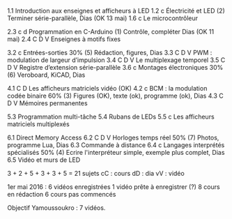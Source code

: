 1.1        Introduction aux enseignes et afficheurs à LED
1.2 c      Électricité et LED                                         (2) Terminer série-parallèle, Dias (OK 13 mai)
1.6 c      Le microcontrôleur

2.3 c d    Programmation en C-Arduino                                 (1) Contrôle, compléter Dias (OK 11 mai)
2.4 C D V  Enseignes à motifs fixes

3.2 c      Entrées-sorties                                        30% (5) Rédaction, figures, Dias
3.3 C D V  PWM : modulation de largeur d’impulsion
3.4 C D V  Le multiplexage temporel
3.5 C D V  Registre d’extension série-parallèle
3.6 c      Montages électroniques                                 30% (6) Veroboard, KiCAD, Dias

4.1 C D    Les afficheurs matriciels                                      vidéo (OK)
4.2 c      BCM : la modulation codée binaire                      60% (3) Figures (OK), texte (ok), programme (ok), Dias
4.3 C D V  Mémoires permanentes

5.3        Programmation multi-tâche
5.4        Rubans de LEDs
5.5 c      Les afficheurs matriciels multiplexés

6.1        Direct Memory Access
6.2 C D V  Horloges temps réel                                    50% (7) Photos, programme Lua, Dias
6.3        Commande à distance
6.4 c      Langages interprétés spécialisés                       50% (4) Ecrire l'interpréteur simple, exemple plus complet, Dias
6.5        Vidéo et murs de LED

3 + 2 + 5 + 3 + 3 + 5 = 21 sujets
cC : cours
dD : dia
vV : vidéo

1er mai 2016 :
6 vidéos enregistrées
1 vidéo prête à enregistrer (?)
8 cours en rédaction
6 cours pas commencés

Objectif Yamoussoukro : 7 vidéos.
